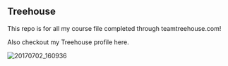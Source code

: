 ## Treehouse

This repo is for all my course file completed through teamtreehouse.com!

Also checkout my Treehouse profile here.

![20170702_160936](https://user-images.githubusercontent.com/56605744/90973865-f1b1e000-e51d-11ea-81da-f09f3d1ac2f8.jpg)

